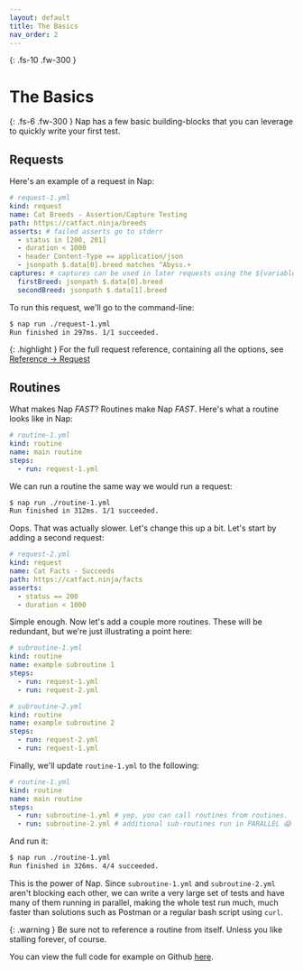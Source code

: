 ```yaml
---
layout: default
title: The Basics
nav_order: 2
---
```


{: .fs-10 .fw-300 }
# The Basics

{: .fs-6 .fw-300 }
Nap has a few basic building-blocks that you can leverage to quickly write your first test.

## Requests

Here's an example of a request in Nap:

```yml
# request-1.yml
kind: request
name: Cat Breeds - Assertion/Capture Testing
path: https://catfact.ninja/breeds
asserts: # failed asserts go to stderr
  - status in [200, 201]
  - duration < 1000
  - header Content-Type == application/json
  - jsonpath $.data[0].breed matches ^Abyss.+
captures: # captures can be used in later requests using the ${variable} syntax
  firstBreed: jsonpath $.data[0].breed
  secondBreed: jsonpath $.data[1].breed
```

To run this request, we'll go to the command-line:

```bash
$ nap run ./request-1.yml
Run finished in 297ms. 1/1 succeeded.
```

{: .highlight }
For the full request reference, containing all the options, see [Reference -> Request](/nap/reference/requests)

## Routines

What makes Nap _FAST_? Routines make Nap _FAST_. Here's what a routine looks like in Nap:

```yml
# routine-1.yml
kind: routine
name: main routine
steps:
  - run: request-1.yml
```

We can run a routine the same way we would run a request:

```bash
$ nap run ./routine-1.yml
Run finished in 312ms. 1/1 succeeded.
```

Oops. That was actually slower. Let's change this up a bit. Let's start by adding a second request:

```yml
# request-2.yml
kind: request
name: Cat Facts - Succeeds
path: https://catfact.ninja/facts
asserts:
  - status == 200
  - duration < 1000
```

Simple enough. Now let's add a couple more routines. These will be redundant, but we're just illustrating a point here:

```yml
# subroutine-1.yml
kind: routine
name: example subroutine 1
steps:
  - run: request-1.yml
  - run: request-2.yml
```

```yml
# subroutine-2.yml
kind: routine
name: example subroutine 2
steps:
  - run: request-2.yml
  - run: request-1.yml
```

Finally, we'll update `routine-1.yml` to the following:

```yml
# routine-1.yml
kind: routine
name: main routine
steps:
  - run: subroutine-1.yml # yep, you can call routines from routines.
  - run: subroutine-2.yml # additional sub-routines run in PARALLEL 😱
```

And run it:

```bash
$ nap run ./routine-1.yml
Run finished in 326ms. 4/4 succeeded.
```

This is the power of Nap. Since `subroutine-1.yml` and `subroutine-2.yml` aren't blocking each other, we can write a very large set of tests and have many of them running in parallel, making the whole test run much, much faster than solutions such as Postman or a regular bash script using `curl`.

{: .warning }
Be sure not to reference a routine from itself. Unless you like stalling forever, of course.

You can view the full code for example on Github [here](https://github.com/davesheldon/nap/tree/main/examples/routines/basic).